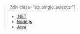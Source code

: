 > [!div class="op_single_selector"]
>- [.NET](../articles/app-service-api/app-service-api-dotnet-get-started.md)
>- [Node.js](../articles/app-service-api/app-service-api-nodejs-api-app.md)
>- [Java](../articles/app-service-api/app-service-api-java-api-app.md)

<!---HONumber=Mooncake_0919_2016-->